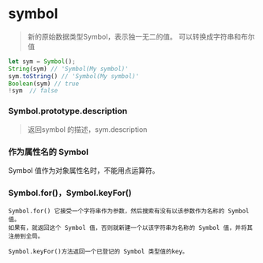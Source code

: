 symbol
===
> 新的原始数据类型Symbol，表示独一无二的值。
可以转换成字符串和布尔值
```javascript
let sym = Symbol();
String(sym) // 'Symbol(My symbol)'
sym.toString() // 'Symbol(My symbol)'
Boolean(sym) // true
!sym  // false
```
### Symbol.prototype.description
> 返回symbol 的描述，sym.description
### 作为属性名的 Symbol
Symbol 值作为对象属性名时，不能用点运算符。
### Symbol.for()，Symbol.keyFor() 
    Symbol.for() 它接受一个字符串作为参数，然后搜索有没有以该参数作为名称的 Symbol 值。
    如果有，就返回这个 Symbol 值，否则就新建一个以该字符串为名称的 Symbol 值，并将其注册到全局。
    
    Symbol.keyFor()方法返回一个已登记的 Symbol 类型值的key。
